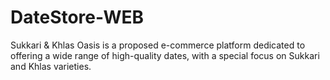 # DateStore-WEB
Sukkari &amp; Khlas Oasis is a proposed e-commerce platform dedicated to offering a wide range of high-quality dates, with a special focus on Sukkari and Khlas varieties. 
